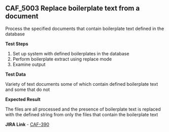 ## CAF_5003 Replace boilerplate text from a document ##

Process the specified documents that contain boilerplate text defined in the database

**Test Steps**

1. Set up system with defined boilerplates in the database
2. Perform boilerplate extract using replace mode
3. Examine output

**Test Data**

Variety of text documents some of which contain defined boilerplate text and some that do not

**Expected Result**

The files are all processed and the presence of boilerplate text is replaced with the defined string from only the files that contain the boilerplate text

**JIRA Link** - [CAF-390](https://jira.autonomy.com/browse/CAF-390)


